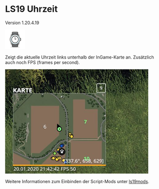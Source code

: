 # LS19 Uhrzeit

Version 1.20.4.19

<img src="./dist/FS19_Uhrzeit/mod.png" height="64" width="64" title="Logo" />

Zeigt die aktuelle Uhrzeit links unterhalb der InGame-Karte an. Zusätzlich auch noch FPS (frames per second).

![Screenshot](./images/screenshot.jpg)

Weitere Informationen zum Einbinden der Script-Mods unter [ls19mods](../README.md).
